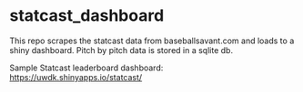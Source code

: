 # statcast_dashboard

This repo scrapes the statcast data from baseballsavant.com and loads to a shiny dashboard.  Pitch by pitch data is stored in a sqlite db.

Sample Statcast leaderboard dashboard: https://uwdk.shinyapps.io/statcast/
